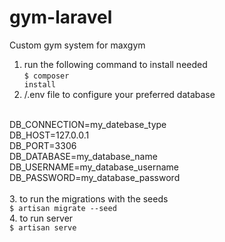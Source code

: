 # gym-laravel
Custom gym system for maxgym<br>
1. run the following command to install needed <br>
<code>$ composer install</code><br>
2. /.env file to configure your preferred database 
<br>
DB_CONNECTION=my_datebase_type<br>
DB_HOST=127.0.0.1<br>
DB_PORT=3306<br>
DB_DATABASE=my_database_name<br>
DB_USERNAME=my_database_username<br>
DB_PASSWORD=my_database_password<br>
<br>
3. to run the migrations with the seeds<br>
<code>$ artisan migrate --seed</code><br>
4. to run server<br>
<code>$ artisan serve </code><br>
